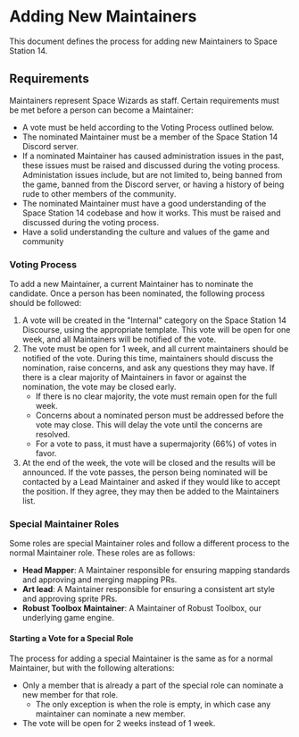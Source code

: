 # Adding New Maintainers

This document defines the process for adding new Maintainers to Space Station 14.

## Requirements

Maintainers represent Space Wizards as staff. Certain requirements must be met before a person can become a Maintainer:
- A vote must be held according to the Voting Process outlined below.
- The nominated Maintainer must be a member of the Space Station 14 Discord server.
- If a nominated Maintainer has caused administration issues in the past, these issues must be raised and discussed during the voting process. Administation issues include, but are not limited to, being banned from the game, banned from the Discord server, or having a history of being rude to other members of the community.
- The nominated Maintainer must have a good understanding of the Space Station 14 codebase and how it works. This must be raised and discussed during the voting process.
- Have a solid understanding the culture and values of the game and community

### Voting Process

To add a new Maintainer, a current Maintainer has to nominate the candidate. Once a person has been nominated, the following process should be followed:
1. A vote will be created in the "Internal" category on the Space Station 14 Discourse, using the appropriate template. This vote will be open for one week, and all Maintainers will be notified of the vote.
2. The vote must be open for 1 week, and all current maintainers should be notified of the vote. During this time, maintainers should discuss the nomination, raise concerns, and ask any questions they may have. If there is a clear majority of Maintainers in favor or against the nomination, the vote may be closed early.
    - If there is no clear majority, the vote must remain open for the full week.
    - Concerns about a nominated person must be addressed before the vote may close. This will delay the vote until the concerns are resolved.
    - For a vote to pass, it must have a supermajority (66%) of votes in favor. 
3. At the end of the week, the vote will be closed and the results will be announced. If the vote passes, the person being nominated will be contacted by a Lead Maintainer and asked if they would like to accept the position. If they agree, they may then be added to the Maintainers list.

### Special Maintainer Roles

Some roles are special Maintainer roles and follow a different process to the normal Maintainer role. These roles are as follows:
- **Head Mapper**: A Maintainer responsible for ensuring mapping standards and approving and merging mapping PRs.
- **Art lead**: A Maintainer responsible for ensuring a consistent art style and approving sprite PRs.
- **Robust Toolbox Maintainer**: A Maintainer of Robust Toolbox, our underlying game engine. 

#### Starting a Vote for a Special Role

The process for adding a special Maintainer is the same as for a normal Maintainer, but with the following alterations:
- Only a member that is already a part of the special role can nominate a new member for that role.
    - The only exception is when the role is empty, in which case any maintainer can nominate a new member.
- The vote will be open for 2 weeks instead of 1 week.